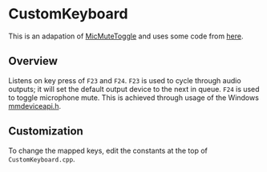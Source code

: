 # CustomKeyboard
This is an adapation of [MicMuteToggle](https://github.com/fredemmott/MicMuteToggle/tree/master/MicMuteToggle)
and uses some code from [here](https://stackoverflow.com/questions/57778069/how-can-i-programmatically-set-the-default-input-and-output-audio-device-for-an).

## Overview
Listens on key press of `F23` and `F24`. `F23` is used to cycle through audio outputs; it will set the default output device to the next in queue. `F24` is used to toggle microphone mute.
This is achieved through usage of the Windows [mmdeviceapi.h](https://docs.microsoft.com/en-us/windows/win32/api/mmdeviceapi/).

## Customization
To change the mapped keys, edit the constants at the top of `CustomKeyboard.cpp`.